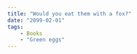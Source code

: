 ```yaml
---
title: "Would you eat them with a fox?"
date: "2099-02-01"
tags:
    - Books
    - "Green eggs"
---
```

